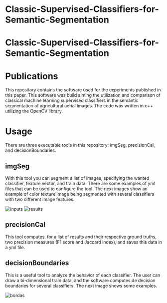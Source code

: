 # Classic-Supervised-Classifiers-for-Semantic-Segmentation


# Classic-Supervised-Classifiers-for-Semantic-Segmentation

# Publications

This repository contains the software used for the experiments published in this paper.
This software was build aiming the utilization and comparison of classical machine learning supervised classifiers in the semantic segmentation of agricultural aerial images. The code was written in c++ utilizing the OpenCV library.

# Usage

There are three executable tools in this repository: imgSeg, precisionCal, and decisionBoundaries.

## imgSeg

With this tool you can segment a list of images, specifying the wanted classifier, feature vector, and train data. There are some examples of yml files that can be used to configure the tool. The next images show an example of color texture image being segmented with several classifiers with two different image features.

![inputs](https://user-images.githubusercontent.com/8596365/58821575-c89ceb00-860b-11e9-869d-469fd4aac0b6.png)
![results](https://user-images.githubusercontent.com/8596365/58821615-d7839d80-860b-11e9-8804-c6ac874da926.png)

## precisionCal

This tool computes, for a list of results and their respective ground truths, two precision measures (F1 score and Jaccard index), and saves this data in a yml file.

## decisionBoundaries

This is a useful tool to analyze the behavior of each classifier. The user can draw a bi-dimensional train data, and the software computes de decision boundaries for several classifiers. The next image shows some examples.

![bordas](https://user-images.githubusercontent.com/8596365/58821715-0bf75980-860c-11e9-8e7b-4e89a3b623e7.png)
